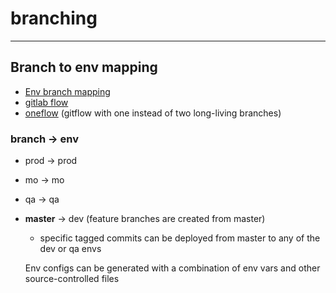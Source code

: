 # branching

---

## Branch to env mapping
* [Env branch mapping](https://www.wearefine.com/mingle/env-branching-with-git/)
* [gitlab flow](https://docs.gitlab.com/ee/workflow/gitlab_flow.html)
* [oneflow](http://endoflineblog.com/oneflow-a-git-branching-model-and-workflow) (gitflow with one instead of two long-living branches)

### branch -> env
* prod -> prod
* mo -> mo
* qa -> qa
* **master** -> dev (feature branches are created from master)
    * specific tagged commits can be deployed from master to any of the dev or qa envs

  Env configs can be generated with a combination of env vars and other source-controlled files


